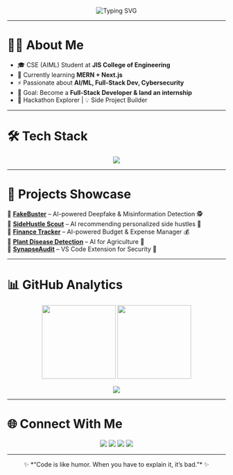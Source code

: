 <!-- Banner -->
<p align="center">
  <img src="https://readme-typing-svg.herokuapp.com?font=Fira+Code&size=26&duration=2800&pause=200&color=00F7FF&center=true&vCenter=true&width=600&lines=Hey%2C+I'm+Shamonnoy+Halder!;Full+Stack+Developer+in+Progress;AI+%26+ML+Enthusiast;Hackathon+Lover+%F0%9F%9A%80;Always+Learning+New+Things" alt="Typing SVG" />
</p>

---

# 👨‍💻 About Me  
- 🎓 CSE (AIML) Student at **JIS College of Engineering**  
- 🌱 Currently learning **MERN + Next.js**  
- ⚡ Passionate about **AI/ML, Full-Stack Dev, Cybersecurity**  
- 🎯 Goal: Become a **Full-Stack Developer & land an internship**  
- 🚀 Hackathon Explorer | 💡 Side Project Builder  

---

# 🛠️ Tech Stack  

<p align="center">
  <img src="https://skillicons.dev/icons?i=python,js,nextjs,nodejs,express,mongodb,html,css,git,react" />
</p>

---

# 🚀 Projects Showcase  

🔹 **[FakeBuster](#)** – AI-powered Deepfake & Misinformation Detection 🕵️  
🔹 **[SideHustle Scout](#)** – AI recommending personalized side hustles 💼  
🔹 **[Finance Tracker](#)** – AI-powered Budget & Expense Manager 💰  
🔹 **[Plant Disease Detection](#)** – AI for Agriculture 🌱  
🔹 **[SynapseAudit](synapseaudit)** – VS Code Extension for Security 🔐  

---

# 📊 GitHub Analytics  

<p align="center">
  <img src="https://github-readme-stats.vercel.app/api?username=Shamonnoy&show_icons=true&theme=tokyonight&hide_border=true" height="170"/>
  <img src="https://github-readme-streak-stats.herokuapp.com/?user=Shamonnoy&theme=tokyonight&hide_border=true" height="170"/>
</p>

<p align="center">
  <img src="https://github-readme-activity-graph.vercel.app/graph?username=Shamonnoy&theme=react-dark&hide_border=true" />
</p>

---

# 🌐 Connect With Me  

<p align="center">
  <a href="mailto:your-shamonnoyhalder@gmail.com"><img src="https://img.shields.io/badge/Gmail-D14836?style=for-the-badge&logo=gmail&logoColor=white"/></a>
  <a href="https://www.linkedin.com/in/shamonnoy-halder/"><img src="https://img.shields.io/badge/LinkedIn-0077B5?style=for-the-badge&logo=linkedin&logoColor=white"/></a>
  <a href="https://x.com/ShamonnoyH"><img src="https://img.shields.io/badge/Twitter-1DA1F2?style=for-the-badge&logo=twitter&logoColor=white"/></a>
  <a href="#"><img src="https://img.shields.io/badge/Portfolio-000000?style=for-the-badge&logo=vercel&logoColor=white"/></a>
</p>

---

<p align="center">✨ *“Code is like humor. When you have to explain it, it’s bad.”* ✨</p>
